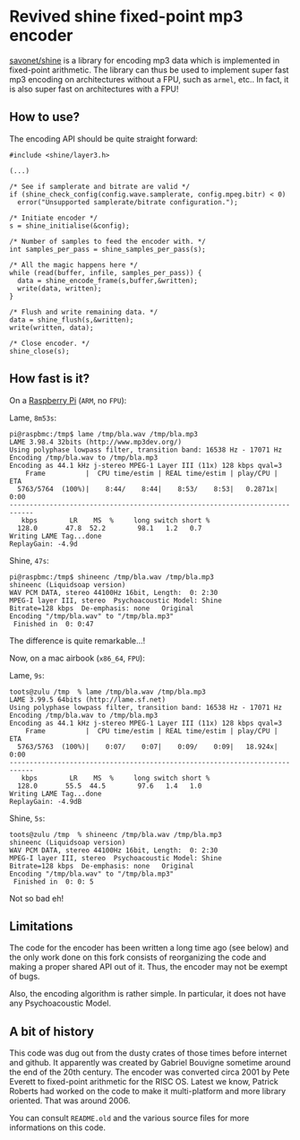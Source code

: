 Revived shine fixed-point mp3 encoder
=====================================

[savonet/shine](https://github.com/savonet/shine) is a library for encoding mp3 data which
is implemented in fixed-point arithmetic. The library can thus be used to implement super fast
mp3 encoding on architectures without a FPU, such as `armel`, etc.. In fact, it is also super
fast on architectures with a FPU!

How to use?
-----------

The encoding API should be quite straight forward:

```
#include <shine/layer3.h>
  
(...)

/* See if samplerate and bitrate are valid */
if (shine_check_config(config.wave.samplerate, config.mpeg.bitr) < 0)
  error("Unsupported samplerate/bitrate configuration.");

/* Initiate encoder */
s = shine_initialise(&config);

/* Number of samples to feed the encoder with. */
int samples_per_pass = shine_samples_per_pass(s);

/* All the magic happens here */
while (read(buffer, infile, samples_per_pass)) {
  data = shine_encode_frame(s,buffer,&written);
  write(data, written);
}

/* Flush and write remaining data. */
data = shine_flush(s,&written);
write(written, data);

/* Close encoder. */
shine_close(s);
```

How fast is it?
---------------

On a [Raspberry Pi](http://www.raspberrypi.org/) (`ARM`, no `FPU`):

Lame, `8m53s`:
```
pi@raspbmc:/tmp$ lame /tmp/bla.wav /tmp/bla.mp3 
LAME 3.98.4 32bits (http://www.mp3dev.org/)
Using polyphase lowpass filter, transition band: 16538 Hz - 17071 Hz
Encoding /tmp/bla.wav to /tmp/bla.mp3
Encoding as 44.1 kHz j-stereo MPEG-1 Layer III (11x) 128 kbps qval=3
    Frame          |  CPU time/estim | REAL time/estim | play/CPU |    ETA 
  5763/5764  (100%)|    8:44/    8:44|    8:53/    8:53|   0.2871x|    0:00 
----------------------------------------------------------------------------
   kbps        LR    MS  %     long switch short %
  128.0       47.8  52.2        98.1   1.2   0.7
Writing LAME Tag...done
ReplayGain: -4.9d
```

Shine, `47s`:
```
pi@raspbmc:/tmp$ shineenc /tmp/bla.wav /tmp/bla.mp3 
shineenc (Liquidsoap version)
WAV PCM DATA, stereo 44100Hz 16bit, Length:  0: 2:30
MPEG-I layer III, stereo  Psychoacoustic Model: Shine
Bitrate=128 kbps  De-emphasis: none   Original 
Encoding "/tmp/bla.wav" to "/tmp/bla.mp3"
 Finished in  0: 0:47
```

The difference is quite remarkable...!

Now, on a mac airbook (`x86_64`, `FPU`):

Lame, `9s`:
```
toots@zulu /tmp  % lame /tmp/bla.wav /tmp/bla.mp3
LAME 3.99.5 64bits (http://lame.sf.net)
Using polyphase lowpass filter, transition band: 16538 Hz - 17071 Hz
Encoding /tmp/bla.wav to /tmp/bla.mp3
Encoding as 44.1 kHz j-stereo MPEG-1 Layer III (11x) 128 kbps qval=3
    Frame          |  CPU time/estim | REAL time/estim | play/CPU |    ETA 
  5763/5763  (100%)|    0:07/    0:07|    0:09/    0:09|   18.924x|    0:00 
----------------------------------------------------------------------------
   kbps        LR    MS  %     long switch short %
  128.0       55.5  44.5        97.6   1.4   1.0
Writing LAME Tag...done
ReplayGain: -4.9dB
```

Shine, `5s`:
```
toots@zulu /tmp  % shineenc /tmp/bla.wav /tmp/bla.mp3
shineenc (Liquidsoap version)
WAV PCM DATA, stereo 44100Hz 16bit, Length:  0: 2:30
MPEG-I layer III, stereo  Psychoacoustic Model: Shine
Bitrate=128 kbps  De-emphasis: none   Original 
Encoding "/tmp/bla.wav" to "/tmp/bla.mp3"
 Finished in  0: 0: 5
```

Not so bad eh!

Limitations
-----------

The code for the encoder has been written a long time ago (see below) and 
the only work done on this fork consists of reorganizing the code and making a 
proper shared API out of it. Thus, the encoder may not be exempt of bugs.

Also, the encoding algorithm is rather simple. In particular, it does not
have any Psychoacoustic Model.

A bit of history
----------------

This code was dug out from the dusty crates of those times before internet 
and github. It apparently was created by Gabriel Bouvigne sometime around 
the end of the 20th century. The encoder was converted circa 2001 by Pete 
Everett to fixed-point arithmetic for the RISC OS. Latest we know, Patrick 
Roberts had worked on the code to make it multi-platform and more library
oriented. That was around 2006.

You can consult `README.old` and the various source files for more 
informations on this code.

